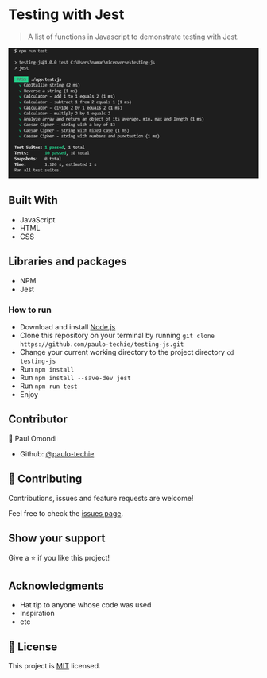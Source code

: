 # Testing with Jest

> A list of functions in Javascript to demonstrate testing with Jest.


![](screenshot.png)


## Built With

- JavaScript
- HTML
- CSS


## Libraries and packages

- NPM
- Jest


### How to run

- Download and install [Node.js](https://nodejs.org/en/download/)
- Clone this repository on your terminal by running `git clone https://github.com/paulo-techie/testing-js.git`
- Change your current working directory to the project directory `cd testing-js`
- Run `npm install`
- Run `npm install --save-dev jest`
- Run `npm run test`
- Enjoy


## Contributor

👤 Paul Omondi

- Github: [@paulo-techie](https://github.com/paulo-techie)


## 🤝 Contributing

Contributions, issues and feature requests are welcome!

Feel free to check the [issues page](../../issues/).


## Show your support

Give a ⭐️ if you like this project!


## Acknowledgments

- Hat tip to anyone whose code was used
- Inspiration
- etc


## 📝 License

This project is  [MIT](./MIT.md) licensed.
